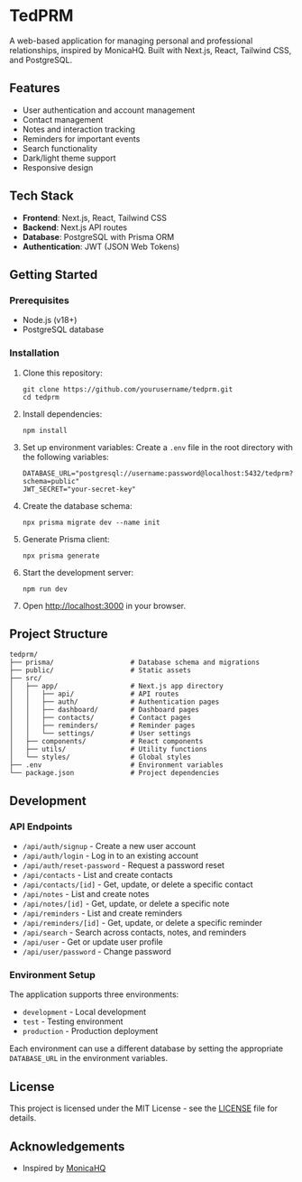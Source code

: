 # TedPRM

A web-based application for managing personal and professional relationships, inspired by MonicaHQ. Built with Next.js, React, Tailwind CSS, and PostgreSQL.

## Features

- User authentication and account management
- Contact management
- Notes and interaction tracking
- Reminders for important events
- Search functionality
- Dark/light theme support
- Responsive design

## Tech Stack

- **Frontend**: Next.js, React, Tailwind CSS
- **Backend**: Next.js API routes
- **Database**: PostgreSQL with Prisma ORM
- **Authentication**: JWT (JSON Web Tokens)

## Getting Started

### Prerequisites

- Node.js (v18+)
- PostgreSQL database

### Installation

1. Clone this repository:
   ```
   git clone https://github.com/yourusername/tedprm.git
   cd tedprm
   ```

2. Install dependencies:
   ```
   npm install
   ```

3. Set up environment variables:
   Create a `.env` file in the root directory with the following variables:
   ```
   DATABASE_URL="postgresql://username:password@localhost:5432/tedprm?schema=public"
   JWT_SECRET="your-secret-key"
   ```

4. Create the database schema:
   ```
   npx prisma migrate dev --name init
   ```

5. Generate Prisma client:
   ```
   npx prisma generate
   ```

6. Start the development server:
   ```
   npm run dev
   ```

7. Open [http://localhost:3000](http://localhost:3000) in your browser.

## Project Structure

```
tedprm/
├── prisma/                   # Database schema and migrations
├── public/                   # Static assets
├── src/
│   ├── app/                  # Next.js app directory
│   │   ├── api/              # API routes
│   │   ├── auth/             # Authentication pages
│   │   ├── dashboard/        # Dashboard pages
│   │   ├── contacts/         # Contact pages
│   │   ├── reminders/        # Reminder pages
│   │   └── settings/         # User settings
│   ├── components/           # React components
│   ├── utils/                # Utility functions
│   └── styles/               # Global styles
├── .env                      # Environment variables
└── package.json              # Project dependencies
```

## Development

### API Endpoints

- `/api/auth/signup` - Create a new user account
- `/api/auth/login` - Log in to an existing account
- `/api/auth/reset-password` - Request a password reset
- `/api/contacts` - List and create contacts
- `/api/contacts/[id]` - Get, update, or delete a specific contact
- `/api/notes` - List and create notes
- `/api/notes/[id]` - Get, update, or delete a specific note
- `/api/reminders` - List and create reminders
- `/api/reminders/[id]` - Get, update, or delete a specific reminder
- `/api/search` - Search across contacts, notes, and reminders
- `/api/user` - Get or update user profile
- `/api/user/password` - Change password

### Environment Setup

The application supports three environments:

- `development` - Local development
- `test` - Testing environment
- `production` - Production deployment

Each environment can use a different database by setting the appropriate `DATABASE_URL` in the environment variables.

## License

This project is licensed under the MIT License - see the [LICENSE](LICENSE) file for details.

## Acknowledgements

- Inspired by [MonicaHQ](https://www.monicahq.com/)
